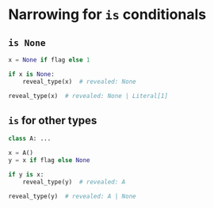 # Narrowing for `is` conditionals

## `is None`

```py
x = None if flag else 1

if x is None:
    reveal_type(x)  # revealed: None

reveal_type(x)  # revealed: None | Literal[1]
```

## `is` for other types

```py
class A: ...

x = A()
y = x if flag else None

if y is x:
    reveal_type(y)  # revealed: A

reveal_type(y)  # revealed: A | None
```
